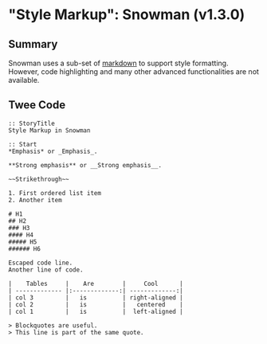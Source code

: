 # "Style Markup": Snowman (v1.3.0)

## Summary

Snowman uses a sub-set of [markdown](https://guides.github.com/features/mastering-markdown/) to support style formatting. However, code highlighting and many other advanced functionalities are not available.

## Twee Code

```
:: StoryTitle
Style Markup in Snowman

:: Start
*Emphasis* or _Emphasis_.

**Strong emphasis** or __Strong emphasis__.

~~Strikethrough~~

1. First ordered list item
2. Another item

# H1
## H2
### H3
#### H4
##### H5
###### H6

Escaped code line.
Another line of code.

|    Tables     |    Are        |     Cool      |
| ------------- |:-------------:| -------------:|
| col 3         |   is          | right-aligned |
| col 2         |   is          |   centered    |
| col 1         |   is          |  left-aligned |

> Blockquotes are useful.
> This line is part of the same quote.


```
